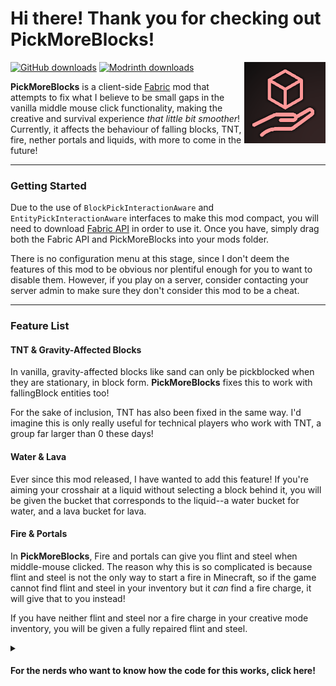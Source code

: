 # Hi there! Thank you for checking out PickMoreBlocks!
<img align="right" width="130" src="src/main/resources/assets/pickmoreblocks/icon.png">

[![GitHub downloads](https://img.shields.io/github/downloads/axialeaa/PickMoreBlocks/total?label=Github%20downloads&logo=github&style=for-the-badge)](https://github.com/axialeaa/PickMoreBlocks/releases)
[![Modrinth downloads](https://img.shields.io/modrinth/dt/pickmoreblocks?label=Modrinth%20downloads&logo=modrinth&style=for-the-badge)](https://modrinth.com/mod/pickmoreblocks)

<strong>PickMoreBlocks</strong> is a client-side [Fabric](https://fabricmc.net) mod that attempts to fix what I believe to be small gaps in the vanilla middle mouse click functionality, making the creative and survival experience _that little bit smoother_! Currently, it affects the behaviour of falling blocks, TNT, fire, nether portals and liquids, with more to come in the future!
***

### Getting Started
Due to the use of `BlockPickInteractionAware` and `EntityPickInteractionAware` interfaces to make this mod compact, you will need to download [Fabric API](https://github.com/FabricMC/fabric) in order to use it. Once you have, simply drag both the Fabric API and PickMoreBlocks into your mods folder.

There is no configuration menu at this stage, since I don't deem the features of this mod to be obvious nor plentiful enough for you to want to disable them. However, if you play on a server, consider contacting your server admin to make sure they don't consider this mod to be a cheat.
***

### Feature List
#### TNT & Gravity-Affected Blocks
In vanilla, gravity-affected blocks like sand can only be pickblocked when they are stationary, in block form. <strong>PickMoreBlocks</strong> fixes this to work with fallingBlock entities too!

For the sake of inclusion, TNT has also been fixed in the same way. I'd imagine this is only really useful for technical players who work with TNT, a group far larger than 0 these days!
#### Water & Lava
Ever since this mod released, I have wanted to add this feature! If you're aiming your crosshair at a liquid without selecting a block behind it, you will be given the bucket that corresponds to the liquid--a water bucket for water, and a lava bucket for lava.  
#### Fire & Portals
In <strong>PickMoreBlocks</strong>, Fire and portals can give you flint and steel when middle-mouse clicked. The reason why this is so complicated is because flint and steel is not the only way to start a fire in Minecraft, so if the game cannot find flint and steel in your inventory but it _can_ find a fire charge, it will give that to you instead!

If you have neither flint and steel nor a fire charge in your creative mode inventory, you will be given a fully repaired flint and steel.
<details>
  <summary>
    <h4>For the nerds who want to know how the code for this works, click here!</h4>
  </summary>
  <blockquote>

    public class CustomPickLogic {

        public static ItemStack onPickFire(PlayerEntity player) {
            for (int i = 0; i < player.getInventory().size(); i++) {
                ItemStack getStackAtSlot = player.getInventory().getStack(i);
Iteratively check every slot in the player's inventory.

                if (getStackAtSlot.isOf(Items.FLINT_AND_STEEL) || getStackAtSlot.isOf(Items.FIRE_CHARGE))
                    return getStackAtSlot;
If the slot contains flint and steel or (at a lower priority) a fire charge, swap it with the mainhand slot...

            }
            return new ItemStack(Items.FLINT_AND_STEEL);
...or if neither can be found, try to give the player a new flint and steel (fails outside of creative mode)!

        }

    }
  </blockquote>
</details>
